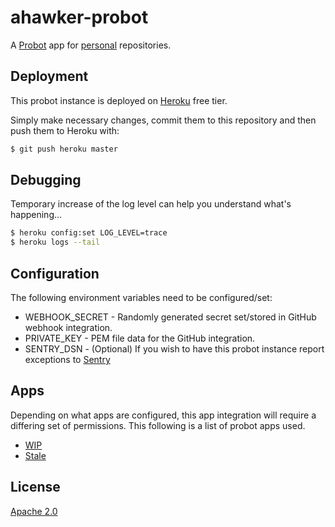 # ahawker-probot

A [Probot](https://github.com/probot/probot) app for [personal](https://github.com/ahawker) repositories.

## Deployment

This probot instance is deployed on [Heroku](https://heroku.com/) free tier.

Simply make necessary changes, commit them to this repository and then push them to Heroku with:

```bash
$ git push heroku master
```

## Debugging

Temporary increase of the log level can help you understand what's happening...

```bash
$ heroku config:set LOG_LEVEL=trace
$ heroku logs --tail
```

## Configuration

The following environment variables need to be configured/set:

* WEBHOOK_SECRET - Randomly generated secret set/stored in GitHub webhook integration.
* PRIVATE_KEY - PEM file data for the GitHub integration.
* SENTRY_DSN - (Optional) If you wish to have this probot instance report exceptions to [Sentry](https://sentry.io)

## Apps

Depending on what apps are configured, this app integration will require a differing set of permissions. This following is a list
of probot apps used.

* [WIP](https://github.com/wip/app)
* [Stale](https://github.com/probot/stale)

## License

[Apache 2.0](LICENSE)
